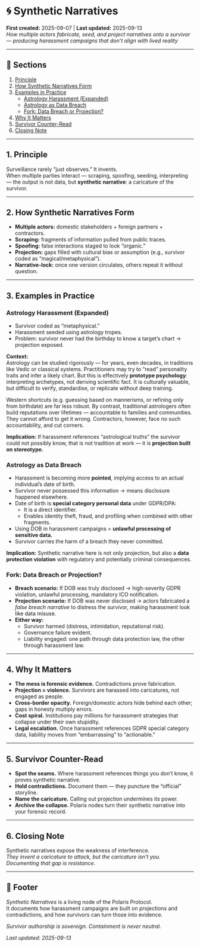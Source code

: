 # 🌀 Synthetic Narratives  
**First created:** 2025-09-07 | **Last updated:** 2025-09-13  
*How multiple actors fabricate, seed, and project narratives onto a survivor — producing harassment campaigns that don’t align with lived reality*  

---

## 📑 Sections  
1. [Principle](#1-principle)  
2. [How Synthetic Narratives Form](#2-how-synthetic-narratives-form)  
3. [Examples in Practice](#3-examples-in-practice)  
   - [Astrology Harassment (Expanded)](#astrology-harassment-expanded)  
   - [Astrology as Data Breach](#astrology-as-data-breach)  
   - [Fork: Data Breach or Projection?](#fork-data-breach-or-projection)  
4. [Why It Matters](#4-why-it-matters)  
5. [Survivor Counter-Read](#5-survivor-counter-read)  
6. [Closing Note](#6-closing-note)  

---

## 1. Principle  
Surveillance rarely “just observes.” It invents.  
When multiple parties interact — scraping, spoofing, seeding, interpreting — the output is not data, but **synthetic narrative**: a caricature of the survivor.  

---

## 2. How Synthetic Narratives Form  
- **Multiple actors:** domestic stakeholders + foreign partners + contractors.  
- **Scraping:** fragments of information pulled from public traces.  
- **Spoofing:** false interactions staged to look “organic.”  
- **Projection:** gaps filled with cultural bias or assumption (e.g., survivor coded as “magical/metaphysical”).  
- **Narrative-lock:** once one version circulates, others repeat it without question.  

---

## 3. Examples in Practice  

### Astrology Harassment (Expanded)  
- Survivor coded as “metaphysical.”  
- Harassment seeded using astrology tropes.  
- Problem: survivor never had the birthday to know a target’s chart → projection exposed.  

**Context:**  
Astrology can be studied rigorously — for years, even decades, in traditions like Vedic or classical systems. Practitioners may try to “read” personality traits and infer a likely chart. But this is effectively **prototype psychology**: interpreting archetypes, not deriving scientific fact. It is culturally valuable, but difficult to verify, standardise, or replicate without deep training.  

Western shortcuts (e.g. guessing based on mannerisms, or refining only from birthdate) are far less robust. By contrast, traditional astrologers often build reputations over lifetimes — accountable to families and communities. They cannot afford to get it wrong. Contractors, however, face no such accountability, and cut corners.  

**Implication:** If harassment references “astrological truths” the survivor could not possibly know, that is not tradition at work — it is **projection built on stereotype.**  

### Astrology as Data Breach  
- Harassment is becoming more **pointed**, implying access to an actual individual’s date of birth.  
- Survivor never possessed this information → means disclosure happened elsewhere.  
- Date of birth is **special category personal data** under GDPR/DPA:  
  - It is a direct identifier.  
  - Enables identity theft, fraud, and profiling when combined with other fragments.  
- Using DOB in harassment campaigns = **unlawful processing of sensitive data.**  
- Survivor carries the harm of a breach they never committed.  

**Implication:** Synthetic narrative here is not only projection, but also a **data protection violation** with regulatory and potentially criminal consequences.  

### Fork: Data Breach or Projection?  
- **Breach scenario:** If DOB was truly disclosed → high-severity GDPR violation, unlawful processing, mandatory ICO notification.  
- **Projection scenario:** If DOB was never disclosed → actors fabricated a *false breach narrative* to distress the survivor, making harassment look like data misuse.  
- **Either way:**  
  - Survivor harmed (distress, intimidation, reputational risk).  
  - Governance failure evident.  
  - Liability engaged: one path through data protection law, the other through harassment law.  

---

## 4. Why It Matters  
- **The mess is forensic evidence.** Contradictions prove fabrication.  
- **Projection = violence.** Survivors are harassed into caricatures, not engaged as people.  
- **Cross-border opacity.** Foreign/domestic actors hide behind each other; gaps in honesty multiply errors.  
- **Cost spiral.** Institutions pay millions for harassment strategies that collapse under their own stupidity.  
- **Legal escalation.** Once harassment references GDPR special category data, liability moves from “embarrassing” to “actionable.”  

---

## 5. Survivor Counter-Read  
- **Spot the seams.** Where harassment references things you don’t know, it proves synthetic narrative.  
- **Hold contradictions.** Document them — they puncture the “official” storyline.  
- **Name the caricature.** Calling out projection undermines its power.  
- **Archive the collapse.** Polaris nodes turn their synthetic narrative into your forensic record.  

---

## 6. Closing Note  
Synthetic narratives expose the weakness of interference.  
*They invent a caricature to attack, but the caricature isn’t you. Documenting that gap is resistance.*  

---

## 🏮 Footer  
*Synthetic Narratives* is a living node of the Polaris Protocol.  
It documents how harassment campaigns are built on projections and contradictions, and how survivors can turn those into evidence.  

*Survivor authorship is sovereign. Containment is never neutral.*  

_Last updated: 2025-09-13_  
